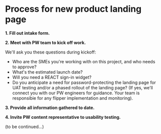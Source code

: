 # Process for new product landing page

**1. Fill out intake form.**

**2. Meet with PW team to kick off work.**

We'll ask you these questions during kickoff:

- Who are the SMEs you're working with on this project, and who needs to approve?
- What's the estimated launch date?
- Will you need a REACT sign-in widget? 
- Do you anticipate a need for password-protecting the landing page for UAT testing and/or a phased rollout of the landing page? (If yes, we'll connect you with our PW engineers for guidance. Your team is responsibie for any flipper implementation and monitoring).

**3. Provide all information gathered to date.**

**4. Invite PW content representative to usability testing.**

(to be continued...)



